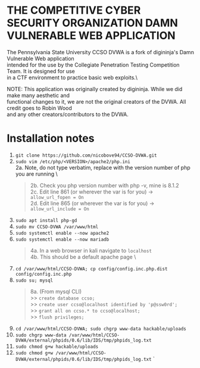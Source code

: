 # THE COMPETITIVE CYBER SECURITY ORGANIZATION DAMN VULNERABLE WEB APPLICATION

The Pennsylvania State University CCSO DVWA is a fork of digininja's Damn Vulnerable Web application \
intended for the use by the Collegiate Penetration Testing Competition Team. It is designed for use \
in a CTF environment to practice basic web exploits.\ 

NOTE: This application was originally created by digininja. While we did make many aesthetic and \
functional changes to it, we are not the original creators of the DVWA. All credit goes to Robin Wood \
and any other creators/contributors to the DVWA.

# Installation notes

1. `git clone https://github.com/nicobove94/CCSO-DVWA.git`
2. `sudo vim /etc/php/<VERSION>/apache2/php.ini` \
	2a. Note, do not type <VERSION> verbatim, replace <VERSION> with the version number of php you are running \
	> 2b. Check you php version number with php -v, mine is 8.1.2 \
	> 2c. Edit line 861 (or wherever the var is for you) -> `allow_url_fopen = On` \
	> 2d. Edit line 865 (or wherever the var is for you) -> `allow_url_include = On`
3. `sudo apt install php-gd`
4. `sudo mv CCSO-DVWA /var/www/html`
5. `sudo systemctl enable --now apache2`
6. `sudo systemctl enable --now mariadb`
	> 4a. In a web browser in kali navigate to `localhost` \
	> 4b. This should be a default apache page \
7. `cd /var/www/html/CCSO-DVWA; cp config/config.inc.php.dist config/config.inc.php`
8. `sudo su; mysql`
	> 8a. (From mysql CLI) \
			>> `create database ccso;` \
			>> `create user ccso@localhost identified by 'p@ssw0rd';` \
			>> `grant all on ccso.* to ccso@localhost;` \
			>> `flush privileges;`
9. `cd /var/www/html/CCSO-DVWA; sudo chgrp www-data hackable/uploads`
10. `sudo chgrp www-data /var/www/html/CCSO-DVWA/external/phpids/0.6/lib/IDS/tmp/phpids_log.txt`
11. `sudo chmod g+w hackable/uploads`
12. `sudo chmod g+w /var/www/html/CCSO-DVWA/external/phpids/0.6/lib/IDS/tmp/phpids_log.txt`
`
